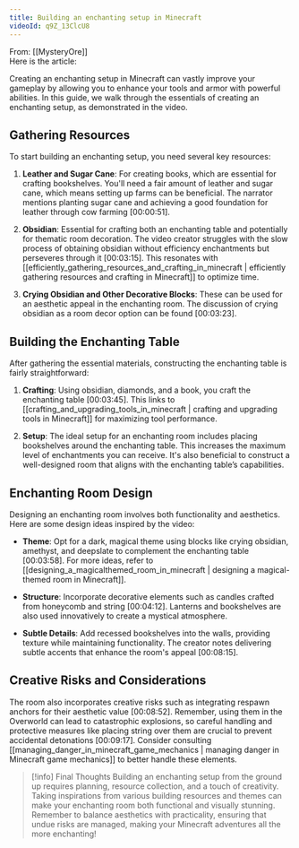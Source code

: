 ```yaml
---
title: Building an enchanting setup in Minecraft
videoId: q9Z_13ClcU8
---
```


From: [[MysteryOre]] <br/> 
Here is the article:

Creating an enchanting setup in Minecraft can vastly improve your gameplay by allowing you to enhance your tools and armor with powerful abilities. In this guide, we walk through the essentials of creating an enchanting setup, as demonstrated in the video.

## Gathering Resources

To start building an enchanting setup, you need several key resources:

1. **Leather and Sugar Cane**: For creating books, which are essential for crafting bookshelves. You'll need a fair amount of leather and sugar cane, which means setting up farms can be beneficial. The narrator mentions planting sugar cane and achieving a good foundation for leather through cow farming <a class="yt-timestamp" data-t="00:00:51">[00:00:51]</a>.

2. **Obsidian**: Essential for crafting both an enchanting table and potentially for thematic room decoration. The video creator struggles with the slow process of obtaining obsidian without efficiency enchantments but perseveres through it <a class="yt-timestamp" data-t="00:03:15">[00:03:15]</a>. This resonates with [[efficiently_gathering_resources_and_crafting_in_minecraft | efficiently gathering resources and crafting in Minecraft]] to optimize time.

3. **Crying Obsidian and Other Decorative Blocks**: These can be used for an aesthetic appeal in the enchanting room. The discussion of crying obsidian as a room decor option can be found <a class="yt-timestamp" data-t="00:03:23">[00:03:23]</a>.

## Building the Enchanting Table

After gathering the essential materials, constructing the enchanting table is fairly straightforward:

1. **Crafting**: Using obsidian, diamonds, and a book, you craft the enchanting table <a class="yt-timestamp" data-t="00:03:45">[00:03:45]</a>. This links to [[crafting_and_upgrading_tools_in_minecraft | crafting and upgrading tools in Minecraft]] for maximizing tool performance.

2. **Setup**: The ideal setup for an enchanting room includes placing bookshelves around the enchanting table. This increases the maximum level of enchantments you can receive. It's also beneficial to construct a well-designed room that aligns with the enchanting table’s capabilities.

## Enchanting Room Design

Designing an enchanting room involves both functionality and aesthetics. Here are some design ideas inspired by the video:

- **Theme**: Opt for a dark, magical theme using blocks like crying obsidian, amethyst, and deepslate to complement the enchanting table <a class="yt-timestamp" data-t="00:03:58">[00:03:58]</a>. For more ideas, refer to [[designing_a_magicalthemed_room_in_minecraft | designing a magical-themed room in Minecraft]].

- **Structure**: Incorporate decorative elements such as candles crafted from honeycomb and string <a class="yt-timestamp" data-t="00:04:12">[00:04:12]</a>. Lanterns and bookshelves are also used innovatively to create a mystical atmosphere.

- **Subtle Details**: Add recessed bookshelves into the walls, providing texture while maintaining functionality. The creator notes delivering subtle accents that enhance the room's appeal <a class="yt-timestamp" data-t="00:08:15">[00:08:15]</a>.

## Creative Risks and Considerations

The room also incorporates creative risks such as integrating respawn anchors for their aesthetic value <a class="yt-timestamp" data-t="00:08:52">[00:08:52]</a>. Remember, using them in the Overworld can lead to catastrophic explosions, so careful handling and protective measures like placing string over them are crucial to prevent accidental detonations <a class="yt-timestamp" data-t="00:09:17">[00:09:17]</a>. Consider consulting [[managing_danger_in_minecraft_game_mechanics | managing danger in Minecraft game mechanics]] to better handle these elements.

> [!info] Final Thoughts
> Building an enchanting setup from the ground up requires planning, resource collection, and a touch of creativity. Taking inspirations from various building resources and themes can make your enchanting room both functional and visually stunning. Remember to balance aesthetics with practicality, ensuring that undue risks are managed, making your Minecraft adventures all the more enchanting!